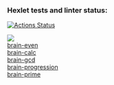 ### Hexlet tests and linter status:
[![Actions Status](https://github.com/SarTolik/frontend-project-lvl1/workflows/hexlet-check/badge.svg)](https://github.com/SarTolik/frontend-project-lvl1/actions)

<a href="https://codeclimate.com/github/SarTolik/frontend-project-lvl1/maintainability"><img src="https://api.codeclimate.com/v1/badges/d8711075150e1b934f47/maintainability" /></a><br>
<a href="https://asciinema.org/a/tM8byiJI77Kh8DUzlZiGWesDB">brain-even<a><br>
<a href="https://asciinema.org/a/7BRyzV8xxXEXCHFkBho6XxxTW">brain-calc<a><br>
<a href="https://asciinema.org/a/va5Qa4NqUXWeFJt01JZtXtxZL">brain-gcd<a><br>
<a href="https://asciinema.org/a/Q5O4tsV3O7w0bKlK8k3zIwkA4">brain-progression<a><br>
<a href="https://asciinema.org/a/5RYQdvOQcxDCaqCUqODXLObLT">brain-prime<a>
